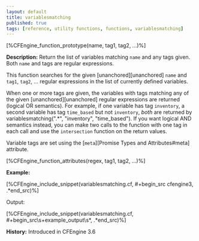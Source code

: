 ```yaml
---
layout: default
title: variablesmatching
published: true
tags: [reference, utility functions, functions, variablesmatching]
---
```


[%CFEngine_function_prototype(name, tag1, tag2, ...)%]

**Description:** Return the list of variables matching `name` and any tags
given. Both `name` and tags are regular expressions.

This function searches for the given [unanchored][unanchored] `name` and
`tag1`, `tag2`, ... regular expressions in the list of currently defined
variables. 

When one or more tags are given, the variables with tags matching any
of the given [unanchored][unanchored] regular expressions are returned (logical OR semantics).
For example, if one variable has tag `inventory`, a second variable has tag `time_based`
but not `inventory`, *both* are returned by variablesmatching(".*", "inventory", "time_based").
If you want logical AND semantics instead, you can make two calls to the function
with one tag in each call and use the `intersection` function on the return values.

Variable tags are set using the [`meta`][Promise Types and Attributes#meta] attribute.

[%CFEngine_function_attributes(regex, tag1, tag2, ...)%]

**Example:**


[%CFEngine_include_snippet(variablesmatching.cf, #\+begin_src cfengine3, .*end_src)%]

Output:

[%CFEngine_include_snippet(variablesmatching.cf, #\+begin_src\s+example_output\s*, .*end_src)%]

**History:** Introduced in CFEngine 3.6
